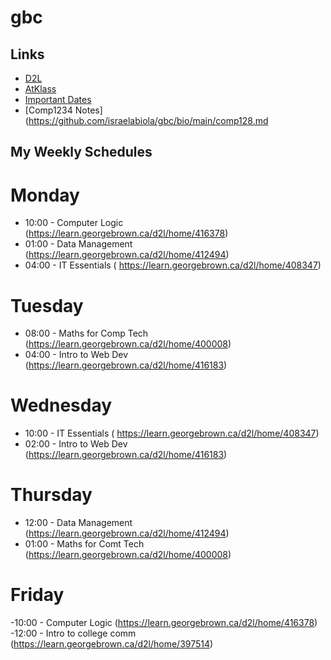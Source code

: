 # gbc
## Links
- [D2L](https://learn.georgebrown.ca)
- [AtKlass](https://app.atklass.com)
- [Important Dates](https://www.georgebrown.ca/current-students/important-dates?term=27246&category=131)
- [Comp1234 Notes](https://github.com/israelabiola/gbc/bio/main/comp128.md

## My Weekly Schedules
# Monday
- 10:00 - Computer Logic (https://learn.georgebrown.ca/d2l/home/416378)
- 01:00 - Data Management (https://learn.georgebrown.ca/d2l/home/412494)
- 04:00 - IT Essentials ( https://learn.georgebrown.ca/d2l/home/408347)

# Tuesday
- 08:00 - Maths for Comp Tech (https://learn.georgebrown.ca/d2l/home/400008)
- 04:00 - Intro to Web Dev (https://learn.georgebrown.ca/d2l/home/416183)

# Wednesday
- 10:00 - IT Essentials ( https://learn.georgebrown.ca/d2l/home/408347)
- 02:00 - Intro to Web Dev (https://learn.georgebrown.ca/d2l/home/416183)

# Thursday
- 12:00 - Data Management (https://learn.georgebrown.ca/d2l/home/412494)
- 01:00 - Maths for Comt Tech (https://learn.georgebrown.ca/d2l/home/400008)

# Friday
-10:00 - Computer Logic (https://learn.georgebrown.ca/d2l/home/416378)
-12:00 - Intro to college comm (https://learn.georgebrown.ca/d2l/home/397514)
